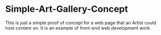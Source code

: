 # Simple-Art-Gallery-Concept
This is just a simple proof of concept for a web page that an Artist could host content on. It is an example of front-end web development work.
